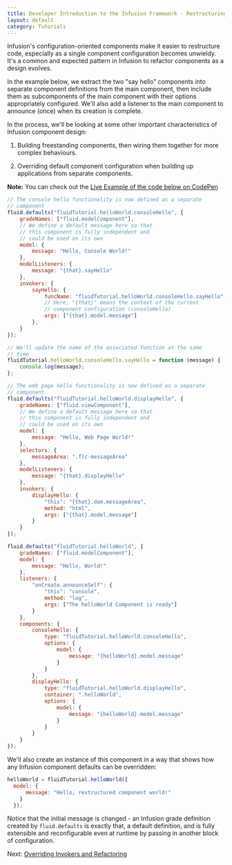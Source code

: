 ```yaml
---
title: Developer Introduction to the Infusion Framework - Restructuring Components
layout: default
category: Tutorials
---
```


Infusion's configuration-oriented components make it easier to restructure code, especially as a single component configuration becomes unwieldy. It's a common and expected pattern in Infusion to refactor components as a design evolves.

In the example below, we extract the two "say hello" components into separate component definitions from the main component, then include them as subcomponents of the main component with their options appropriately configured. We'll also add a listener to the main component to announce (once) when its creation is complete.

In the process, we'll be looking at some other important characteristics of Infusion component design:

1. Building freestanding components, then wiring them together for more complex behaviours.

2. Overriding default component configuration when building up applications from separate components.

<div class="infusion-docs-note"><strong>Note:</strong> You can check out the <a href="http://codepen.io/waharnum/pen/egBObY?editors=1111">Live Example of the code below on CodePen</a></div>

``` javascript
// The console hello functionality is now defined as a separate
// component
fluid.defaults("fluidTutorial.helloWorld.consoleHello", {
    gradeNames: ["fluid.modelComponent"],    
    // We define a default message here so that
    // this component is fully independent and
    // could be used on its own
    model: {
        message: "Hello, Console World!"
    },
    modelListeners: {
        message: "{that}.sayHello"
    },
    invokers: {
        sayHello: {
            funcName: "fluidTutorial.helloWorld.consoleHello.sayHello",
            // Here, "{that}" means the context of the current
            // component configuration (consoleHello)
            args: ["{that}.model.message"]
        },
    }
});

// We'll update the name of the associated function at the same
// time
fluidTutorial.helloWorld.consoleHello.sayHello = function (message) {
    console.log(message);
};

// The web page hello functionality is now defined as a separate
// component
fluid.defaults("fluidTutorial.helloWorld.displayHello", {
    gradeNames: ["fluid.viewComponent"],
    // We define a default message here so that
    // this component is fully independent and
    // could be used on its own
    model: {
        message: "Hello, Web Page World!"
    },
    selectors: {
        messageArea: ".flc-messageArea"
    },
    modelListeners: {
        message: "{that}.displayHello"
    },
    invokers: {
        displayHello: {
            "this": "{that}.dom.messageArea",
            method: "html",
            args: ["{that}.model.message"]
        }
    }
});

fluid.defaults("fluidTutorial.helloWorld", {
    gradeNames: ["fluid.modelComponent"],
    model: {
        message: "Hello, World!"
    },
    listeners: {
        "onCreate.announceSelf": {
            "this": "console",
            method: "log",
            args: ["The helloWorld Component is ready"]
        }
    },
    components: {
        consoleHello: {
            type: "fluidTutorial.helloWorld.consoleHello",
            options: {
                model: {
                    message: "{helloWorld}.model.message"
                }
            }
        },
        displayHello: {
            type: "fluidTutorial.helloWorld.displayHello",
            container: ".helloWorld",
            options: {
                model: {
                    message: "{helloWorld}.model.message"
                }
            }
        }
    }
});
```

We'll also create an instance of this component in a way that shows how any Infusion component defaults can be overridden:

``` javascript
helloWorld = fluidTutorial.helloWorld({
  model: {
      message: "Hello, restructured component world!"
    }
  });
```

Notice that the initial message is changed - an Infusion grade definition created by `fluid.defaults` is exactly that, a default definition, and is fully extensible and reconfigurable even at runtime by passing in another block of configuration.

Next: [Overriding Invokers and Refactoring](DeveloperIntroductionToInfusionFramework-OverridingInvokersAndRefactoring.md)
